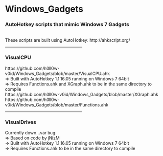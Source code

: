 Windows_Gadgets
=======
<h3>AutoHotkey scripts that mimic Windows 7 Gadgets</h3>
<br>
These scripts are built using AutoHotkey: http://ahkscript.org/
<br>
<hr width=50%>
<h3>VisualCPU</h3> https://github.com/h0ll0w-v0id/Windows_Gadgets/blob/master/VisualCPU.ahk
<br>
=> Built with AutoHotkey 1.1.16.05 running on Windows 7 64bit
<br>
=> Requires Functions.ahk and XGraph.ahk to be in the same directory to compile
<br>
https://github.com/h0ll0w-v0id/Windows_Gadgets/blob/master/XGraph.ahk
<br>
https://github.com/h0ll0w-v0id/Windows_Gadgets/blob/master/Functions.ahk
<br>
<hr width=50%>
<h3>VisualDrives</h3>
Currently down...var bug
<br>
=> Based on code by jNizM
<br>
=> Built with AutoHotkey 1.1.16.05 running on Windows 7 64bit
<br>
=> Requires Functions.ahk to be in the same directory to compile
<br>
<br>
